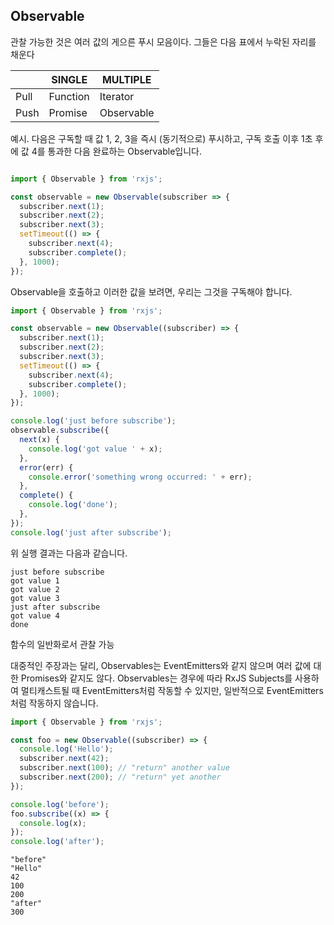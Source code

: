 ## Observable
관찰 가능한 것은 여러 값의 게으른 푸시 모음이다.
그들은 다음 표에서 누락된 자리를 채운다

| |SINGLE|MULTIPLE|
|---|---|---|
|Pull | Function | Iterator|
|Push	|Promise	|Observable|

예시. 
다음은 구독할 때 값 1, 2, 3을 즉시 (동기적으로) 푸시하고, 
구독 호출 이후 1초 후에 값 4를 통과한 다음 완료하는 Observable입니다.

```javascript

import { Observable } from 'rxjs';

const observable = new Observable(subscriber => {
  subscriber.next(1);
  subscriber.next(2);
  subscriber.next(3);
  setTimeout(() => {
    subscriber.next(4);
    subscriber.complete();
  }, 1000);
});
```

Observable을 호출하고 이러한 값을 보려면, 
우리는 그것을 구독해야 합니다.
```javascript
import { Observable } from 'rxjs';

const observable = new Observable((subscriber) => {
  subscriber.next(1);
  subscriber.next(2);
  subscriber.next(3);
  setTimeout(() => {
    subscriber.next(4);
    subscriber.complete();
  }, 1000);
});

console.log('just before subscribe');
observable.subscribe({
  next(x) {
    console.log('got value ' + x);
  },
  error(err) {
    console.error('something wrong occurred: ' + err);
  },
  complete() {
    console.log('done');
  },
});
console.log('just after subscribe');
```

위 실행 결과는 다음과 같습니다.
```
just before subscribe
got value 1
got value 2
got value 3
just after subscribe
got value 4
done
```

함수의 일반화로서 관찰 가능

대중적인 주장과는 달리, Observables는 EventEmitters와 같지 않으며 여러 값에 대한 Promises와 같지도 않다. Observables는 경우에 따라 RxJS Subjects를 사용하여 멀티캐스트될 때 EventEmitters처럼 작동할 수 있지만, 일반적으로 EventEmitters처럼 작동하지 않습니다.

```javascript
import { Observable } from 'rxjs';

const foo = new Observable((subscriber) => {
  console.log('Hello');
  subscriber.next(42);
  subscriber.next(100); // "return" another value
  subscriber.next(200); // "return" yet another
});

console.log('before');
foo.subscribe((x) => {
  console.log(x);
});
console.log('after');
```
```
"before"
"Hello"
42
100
200
"after"
300
```
